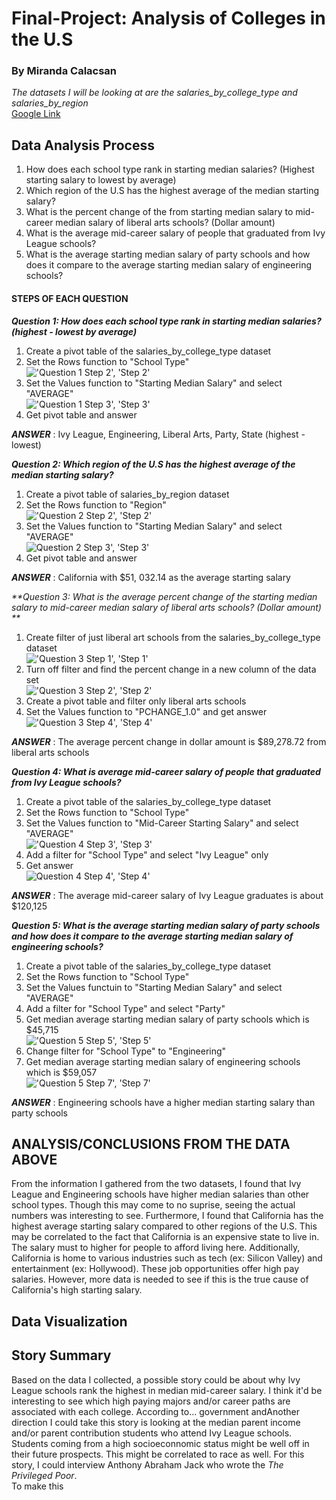 # Final-Project: Analysis of Colleges in the U.S
### By Miranda Calacsan

*The datasets I will be looking at are the salaries_by_college_type and salaries_by_region* <br>
[Google Link](https://docs.google.com/spreadsheets/d/1ozqx3X2jfS3dyZFmvf43g2-FAip2kDUdBGGtY8Bnr_c/edit?usp=sharing) 

## Data Analysis Process
1. How does each school type rank in starting median salaries? (Highest starting salary to lowest by average)
2. Which region of the U.S has the highest average of the median starting salary?
3. What is the percent change of the from starting median salary to mid-career median salary of liberal arts schools? (Dollar amount)
4. What is the average mid-career salary of people that graduated from Ivy League schools? 
5. What is the average starting median salary of party schools and how does it compare to the average starting median salary of engineering schools?

#### STEPS OF EACH QUESTION
_**Question 1: How does each school type rank in starting median salaries? (highest - lowest by average)**_ <br>
1. Create a pivot table of the salaries_by_college_type dataset
2. Set the Rows function to "School Type" <br>
!['Question 1 Step 2', 'Step 2'](/Q1_step2.png)
3. Set the Values function to "Starting Median Salary" and select "AVERAGE" <br>
!['Question 1 Step 3', 'Step 3'](/Q1_step3.png)
4. Get pivot table and answer

_**ANSWER**_ : Ivy League, Engineering, Liberal Arts, Party, State (highest - lowest) <br>

_**Question 2: Which region of the U.S has the highest average of the median starting salary?**_
1. Create a pivot table of salaries_by_region dataset
2. Set the Rows function to "Region" <br>
!['Question 2 Step 2', 'Step 2'](/Q2_step2.png)
3. Set the Values function to "Starting Median Salary" and select "AVERAGE" <br>
![Question 2 Step 3', 'Step 3'](/Q2_step3.png)
4. Get pivot table and answer

_**ANSWER**_ : California with $51, 032.14 as the average starting salary

_**Question 3: What is the average percent change of the starting median salary to mid-career median salary of liberal arts schools? (Dollar amount) **_
1. Create filter of just liberal art schools from the salaries_by_college_type dataset <br>
!['Question 3 Step 1', 'Step 1'](/Q3_step1.png)
2. Turn off filter and find the percent change in a new column of the data set <br>
!['Question 3 Step 2', 'Step 2'](/Q3_step2.png)
3. Create a pivot table and filter only liberal arts schools
4. Set the Values function to "PCHANGE_1.0" and get answer <br>
!['Question 3 Step 4', 'Step 4'](/Q3_step4.png)

_**ANSWER**_ : The average percent change in dollar amount is $89,278.72 from liberal arts schools

_**Question 4: What is average mid-career salary of people that graduated from Ivy League schools?**_
1. Create a pivot table of the salaries_by_college_type dataset
2. Set the Rows function to "School Type"
3. Set the Values function to "Mid-Career Starting Salary" and select "AVERAGE" <br>
!['Question 4 Step 3', 'Step 3'](/Q4_step3.png)
4. Add a filter for "School Type" and select "Ivy League" only
5. Get answer <br>
![Question 4 Step 4', 'Step 4'](/Q4_step4.png) 

_**ANSWER**_ : The average mid-career salary of Ivy League graduates is about $120,125

_**Question 5: What is the average starting median salary of party schools and how does it compare to the average starting median salary of engineering schools?**_
1. Create a pivot table of the salaries_by_college_type dataset
2. Set the Rows function to "School Type" 
3. Set the Values functuin to "Starting Median Salary" and select "AVERAGE"
4. Add a filter for "School Type" and select "Party" 
5. Get median average starting median salary of party schools which is $45,715 <br>
!['Question 5 Step 5', 'Step 5'](/Q5_step5.png)
6. Change filter for "School Type" to "Engineering"
7. Get median average starting median salary of engineering schools which is $59,057 <br>
!['Question 5 Step 7', 'Step 7'](/Q5_step7.png)

_**ANSWER**_ : Engineering schools have a higher median starting salary than party schools

## ANALYSIS/CONCLUSIONS FROM THE DATA ABOVE
From the information I gathered from the two datasets, I found that Ivy League and Engineering schools have higher median salaries than other school types. Though this may come to no suprise, seeing the actual numbers was interesting to see. Furthermore, I found that California has the highest average starting salary compared to other regions of the U.S. This may be correlated to the fact that California is an expensive state to live in. The salary must to higher for people to afford living here. Additionally, California is home to various industries such as tech (ex: Silicon Valley) and entertainment (ex: Hollywood). These job opportunities offer high pay salaries. However, more data is needed to see if this is the true cause of California's high starting salary. 

## Data Visualization

## Story Summary
Based on the data I collected, a possible story could be about why Ivy League schools rank the highest in median mid-career salary. I think it'd be interesting to see which high paying majors and/or career paths are associated with each college. According to... government andAnother direction I could take this story is looking at the median parent income and/or parent contribution students who attend Ivy League schools. Students coming from a high socioeconnomic status might be well off in their future prospects. This might be correlated to race as well. For this story, I could interview Anthony Abraham Jack who wrote the *The Privileged Poor*. <br>
To make this 
